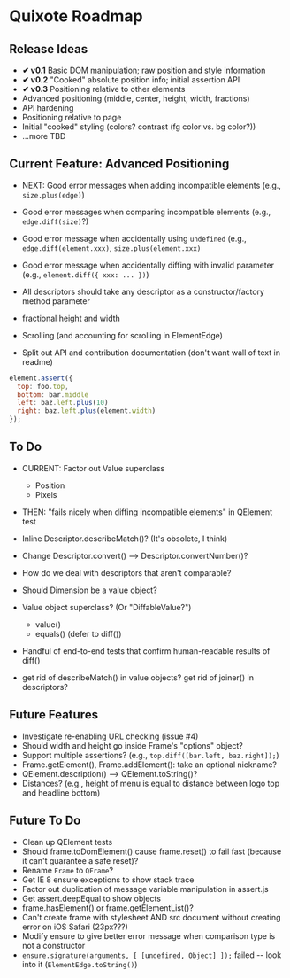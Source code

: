 # Quixote Roadmap

## Release Ideas

* **✔ v0.1** Basic DOM manipulation; raw position and style information
* **✔ v0.2** "Cooked" absolute position info; initial assertion API
* **✔ v0.3** Positioning relative to other elements
* Advanced positioning (middle, center, height, width, fractions)
* API hardening
* Positioning relative to page
* Initial "cooked" styling (colors? contrast (fg color vs. bg color?))
* ...more TBD


## Current Feature: Advanced Positioning

* NEXT: Good error messages when adding incompatible elements (e.g., `size.plus(edge)`)
* Good error messages when comparing incompatible elements (e.g., `edge.diff(size)`?) 
* Good error message when accidentally using `undefined` (e.g., `edge.diff(element.xxx)`, `size.plus(element.xxx)`
* Good error message when accidentally diffing with invalid parameter (e.g., `element.diff({ xxx: ... })`) 
* All descriptors should take any descriptor as a constructor/factory method parameter

* fractional height and width

* Scrolling (and accounting for scrolling in ElementEdge)

* Split out API and contribution documentation (don't want wall of text in readme)

```javascript
element.assert({
  top: foo.top,
  bottom: bar.middle
  left: baz.left.plus(10)
  right: baz.left.plus(element.width)
});
```

## To Do

* CURRENT: Factor out Value superclass
  * Position
  * Pixels
* THEN: "fails nicely when diffing incompatible elements" in QElement test

* Inline Descriptor.describeMatch()? (It's obsolete, I think)
* Change Descriptor.convert() --> Descriptor.convertNumber()?
* How do we deal with descriptors that aren't comparable?

* Should Dimension be a value object?
* Value object superclass? (Or "DiffableValue?")
  * value()
  * equals() (defer to diff())

* Handful of end-to-end tests that confirm human-readable results of diff()
* get rid of describeMatch() in value objects? get rid of joiner() in descriptors? 


## Future Features

* Investigate re-enabling URL checking (issue #4)
* Should width and height go inside Frame's "options" object?
* Support multiple assertions? (e.g., `top.diff([bar.left, baz.right]);`)
* Frame.getElement(), Frame.addElement(): take an optional nickname?
* QElement.description() --> QElement.toString()? 
* Distances? (e.g., height of menu is equal to distance between logo top and headline bottom)


## Future To Do

* Clean up QElement tests
* Should frame.toDomElement() cause frame.reset() to fail fast (because it can't guarantee a safe reset)?
* Rename `Frame` to `QFrame`?
* Get IE 8 ensure exceptions to show stack trace
* Factor out duplication of message variable manipulation in assert.js
* Get assert.deepEqual to show objects
* frame.hasElement() or frame.getElementList()?
* Can't create frame with stylesheet AND src document without creating error on iOS Safari (23px???)
* Modify ensure to give better error message when comparison type is not a constructor
* `ensure.signature(arguments, [ [undefined, Object] ]);` failed -- look into it (`ElementEdge.toString()`)
